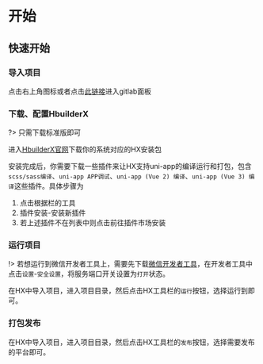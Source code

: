 # 开始
## 快速开始
### 导入项目
点击右上角图标或者点击[此链接](http://gitlab.private.bangtk.com:8299/wuse-v2/yxx-uni)进入gitlab面板
### 下载、配置HbuilderX
?> 只需下载标准版即可

进入[HbuilderX官网](https://www.dcloud.io/hbuilderx.html)下载你的系统对应的HX安装包

安装完成后，你需要下载一些插件来让HX支持uni-app的编译运行和打包，包含`scss/sass编译`、`uni-app APP调试`、`uni-app (Vue 2) 编译`、`uni-app (Vue 3) 编译`这些插件。具体步骤为
1. 点击根据栏的工具
2. 插件安装-安装新插件
3. 若上述插件不在列表中则点击前往插件市场安装

### 运行项目
!> 若想运行到微信开发者工具上，需要先下载[微信开发者工具](https://developers.weixin.qq.com/miniprogram/dev/devtools/download.html)，在开发者工具中点击`设置`-`安全设置`，将服务端口开关设置为`打开`状态。

在HX中导入项目，进入项目目录，然后点击HX工具栏的`运行`按钮，选择运行到即可。

### 打包发布
在HX中导入项目，进入项目目录，然后点击HX工具栏的`发布`按钮，选择需要发布的平台即可。
